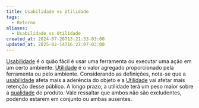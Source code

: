 ```yaml
---
title: Usabilidade vs Utilidade
tags:
  - Retorno
aliases:
  - Usabilidade vs Utilidade
created_at: 2024-07-26T13:21:33-03:00
updated_at: 2025-02-14T16:27:07-03:00
---
```


[Usabilidade](../../10/atomo/Usabilidade.md) é o quão fácil é usar uma ferramenta ou executar uma ação em um certo ambiente. [Utilidade](../atomo/Utilidade.md) é o valor agregado proporcionado pela ferramenta ou pelo ambiente. Considerando as definições, nota-se que a [usabilidade](../../10/atomo/Usabilidade.md) afeta mais a aderência do objeto e a [Utilidade](../atomo/Utilidade.md) vai afetar mais retenção desse público. A longo prazo, a utilidade terá um peso maior sobre a [qualidade](../../10/atomo/Qualidade.md) do produto. Vale ressaltar que ambos não são excludentes, podendo estarem em conjunto ou ambas ausentes.